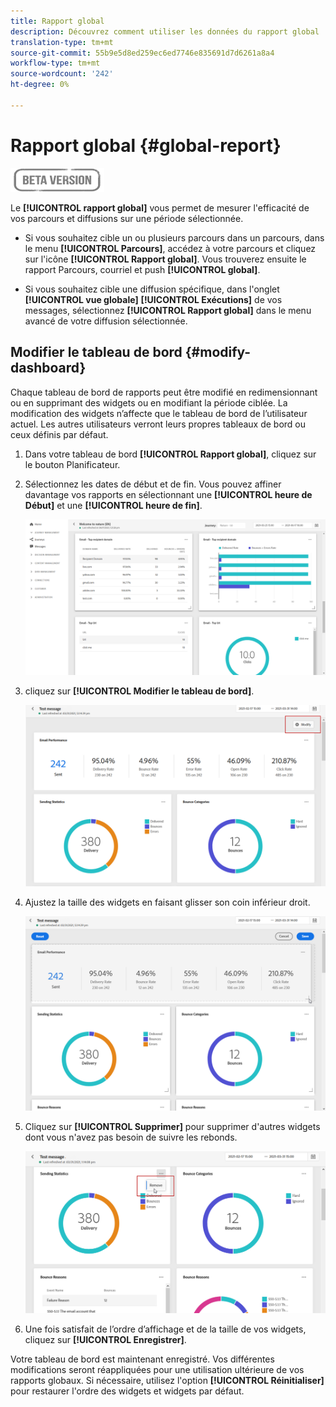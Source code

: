 ```yaml
---
title: Rapport global
description: Découvrez comment utiliser les données du rapport global
translation-type: tm+mt
source-git-commit: 55b9e5d8ed259ec6ed7746e835691d7d6261a8a4
workflow-type: tm+mt
source-wordcount: '242'
ht-degree: 0%

---
```


# Rapport global {#global-report}

![](../assets/do-not-localize/badge.png)

Le **[!UICONTROL rapport global]** vous permet de mesurer l&#39;efficacité de vos parcours et diffusions sur une période sélectionnée.

* Si vous souhaitez cible un ou plusieurs parcours dans un parcours, dans le menu **[!UICONTROL Parcours]**, accédez à votre parcours et cliquez sur l&#39;icône **[!UICONTROL Rapport global]**. Vous trouverez ensuite le rapport Parcours, courriel et push **[!UICONTROL global]**.

* Si vous souhaitez cible une diffusion spécifique, dans l&#39;onglet **[!UICONTROL vue globale]** **[!UICONTROL Exécutions]** de vos messages, sélectionnez **[!UICONTROL Rapport global]** dans le menu avancé de votre diffusion sélectionnée.

## Modifier le tableau de bord {#modify-dashboard}

Chaque tableau de bord de rapports peut être modifié en redimensionnant ou en supprimant des widgets ou en modifiant la période ciblée. La modification des widgets n’affecte que le tableau de bord de l’utilisateur actuel. Les autres utilisateurs verront leurs propres tableaux de bord ou ceux définis par défaut.

1. Dans votre tableau de bord **[!UICONTROL Rapport global]**, cliquez sur le bouton Planificateur.

1. Sélectionnez les dates de début et de fin. Vous pouvez affiner davantage vos rapports en sélectionnant une **[!UICONTROL heure de Début]** et une **[!UICONTROL heure de fin]**.

   ![](../assets/global_report_6.png)

1. cliquez sur **[!UICONTROL Modifier le tableau de bord]**.

   ![](../assets/global_report_8.png)

1. Ajustez la taille des widgets en faisant glisser son coin inférieur droit.

   ![](../assets/global_report_9.png)

1. Cliquez sur **[!UICONTROL Supprimer]** pour supprimer d&#39;autres widgets dont vous n&#39;avez pas besoin de suivre les rebonds.

   ![](../assets/global_report_10.png)

1. Une fois satisfait de l’ordre d’affichage et de la taille de vos widgets, cliquez sur **[!UICONTROL Enregistrer]**.

Votre tableau de bord est maintenant enregistré. Vos différentes modifications seront réappliquées pour une utilisation ultérieure de vos rapports globaux. Si nécessaire, utilisez l&#39;option **[!UICONTROL Réinitialiser]** pour restaurer l&#39;ordre des widgets et widgets par défaut.
